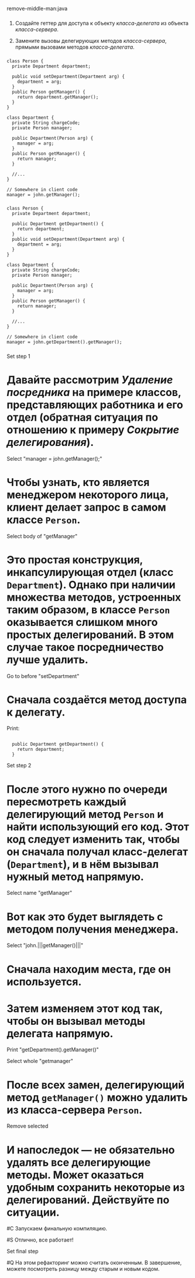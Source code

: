 remove-middle-man:java

###

1. Создайте геттер для доступа к объекту <i>класса-делегата</i> из объекта <i>класса-сервера</i>.

2. Замените вызовы делегирующих методов <i>класса-сервера</i>, прямыми вызовами методов <i>класса-делегата</i>.



###

```
class Person {
  private Department department;

  public void setDepartment(Department arg) {
    department = arg;
  }
  public Person getManager() {
    return department.getManager();
  }
}

class Department {
  private String chargeCode;
  private Person manager;

  public Department(Person arg) {
    manager = arg;
  }
  public Person getManager() {
    return manager;
  }

  //...
}

// Somewhere in client code
manager = john.getManager();
```

###

```
class Person {
  private Department department;

  public Department getDepartment() {
    return department;
  }
  public void setDepartment(Department arg) {
    department = arg;
  }
}

class Department {
  private String chargeCode;
  private Person manager;

  public Department(Person arg) {
    manager = arg;
  }
  public Person getManager() {
    return manager;
  }

  //...
}

// Somewhere in client code
manager = john.getDepartment().getManager();
```

###

Set step 1

# Давайте рассмотрим <i>Удаление посредника</i> на примере классов, представляющих работника и его отдел (обратная ситуация по отношению к примеру <i>Сокрытие делегирования</i>).

Select "manager = john.getManager();"

# Чтобы узнать, кто является менеджером некоторого лица, клиент делает запрос в самом классе <code>Person</code>.

Select body of "getManager"

# Это простая конструкция, инкапсулирующая отдел (класс <code>Department</code>). Однако при наличии множества методов, устроенных таким образом, в классе <code>Person</code> оказывается слишком много простых делегирований. В этом случае такое посредничество лучше удалить.

Go to before "setDepartment"

# Сначала создаётся метод доступа к делегату.

Print:
```

  public Department getDepartment() {
    return department;
  }
```
Set step 2

# После этого нужно по очереди пересмотреть каждый делегирующий метод <code>Person</code> и найти использующий его код. Этот код следует изменить так, чтобы он сначала получал класс-делегат (<code>Department</code>), и в нём вызывал нужный метод напрямую.

Select name "getManager"

# Вот как это будет выглядеть с методом получения менеджера.

Select "john.|||getManager()|||"

# Сначала находим места, где он используется.

# Затем изменяем этот код так, чтобы он вызывал методы делегата напрямую.

Print "getDepartment().getManager()"

Select whole "getmanager"

# После всех замен, делегирующий метод <code>getManager()</code> можно удалить из класса-сервера <code>Person</code>.

Remove selected

# И напоследок — не обязательно удалять все делегирующие методы. Может оказаться удобным сохранить некоторые из делегирований. Действуйте по ситуации.

#C Запускаем финальную компиляцию.

#S Отлично, все работает!

Set final step

#Q На этом рефакторинг можно считать оконченным. В завершение, можете посмотреть разницу между старым и новым кодом.